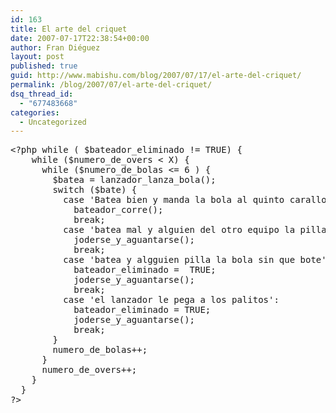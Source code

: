 ```yaml
---
id: 163
title: El arte del criquet
date: 2007-07-17T22:38:54+00:00
author: Fran Diéguez
layout: post
published: true
guid: http://www.mabishu.com/blog/2007/07/17/el-arte-del-criquet/
permalink: /blog/2007/07/el-arte-del-criquet/
dsq_thread_id:
  - "677483668"
categories:
  - Uncategorized
---
```

<pre lang="php">&lt;?php while ( $bateador_eliminado != TRUE) {
    while ($numero_de_overs &lt; X) {
      while ($numero_de_bolas &lt;= 6 ) {
        $batea = lanzador_lanza_bola();
        switch ($bate) {
          case 'Batea bien y manda la bola al quinto carallo':
            bateador_corre();
            break;
          case 'batea mal y alguien del otro equipo la pilla':
            joderse_y_aguantarse();
            break;
          case 'batea y algguien pilla la bola sin que bote':
            bateador_eliminado =  TRUE;
            joderse_y_aguantarse();
            break;
          case 'el lanzador le pega a los palitos':
            bateador_eliminado = TRUE;
            joderse_y_aguantarse();
            break;
        }
        numero_de_bolas++;
      }
      numero_de_overs++;
    }
  }
?&gt;</pre>